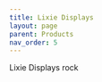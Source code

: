 ```yaml
---
title: Lixie Displays
layout: page
parent: Products
nav_order: 5
---
```


Lixie Displays rock